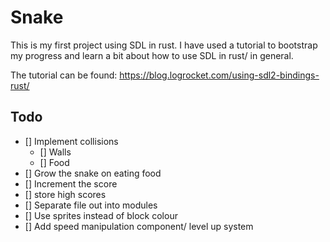 # Snake 

This is my first project using SDL in rust. I have used a tutorial to bootstrap my  progress and learn a bit about how to use SDL in rust/ in general. 

The tutorial can be found: https://blog.logrocket.com/using-sdl2-bindings-rust/

## Todo 

- [] Implement collisions 
  - [] Walls 
  - [] Food 
- [] Grow the snake on eating food 
- [] Increment the score 
- [] store high scores 
- [] Separate file out into modules 
- [] Use sprites instead of block colour 
- [] Add speed manipulation component/ level up system 
